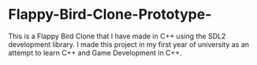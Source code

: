 # Flappy-Bird-Clone-Prototype-
This is a Flappy Bird Clone that I have made in C++ using the SDL2 development library. I made this project in my first year of university as an attempt to learn C++ and Game Development in C++. 
